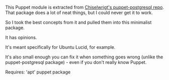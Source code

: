 This Puppet module is extracted from [Chiselwrigt's puppet-postgresql repo](https://github.com/chiselwright/puppet-postgresql). That package does a lot of neat things, but I could never get it to work.

So I took the best concepts from it and pulled them into this minimalist package.

It has opinions.

It's meant specifically for Ubuntu Lucid,  for example.

It's also small enough you can fix it when something goes wrong (unlike the puppet-postgresql package) - even if you don't really know Puppet.

Requires: 'apt' puppet package
